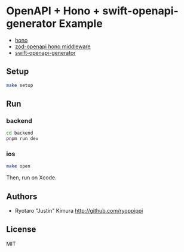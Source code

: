 # OpenAPI + Hono + swift-openapi-generator Example

- [hono](https://hono.dev/)
- [zod-openapi hono middleware](https://github.com/honojs/middleware/tree/main/packages/zod-openapi)
- [swift-openapi-generator](https://github.com/apple/swift-openapi-generator)

## Setup
```sh
make setup
```

## Run

### backend
```sh
cd backend
pnpm run dev
```

### ios
```sh
make open
```
Then, run on Xcode.

## Authors

- Ryotaro "Justin" Kimura http://github.com/ryoppippi

## License
MIT
